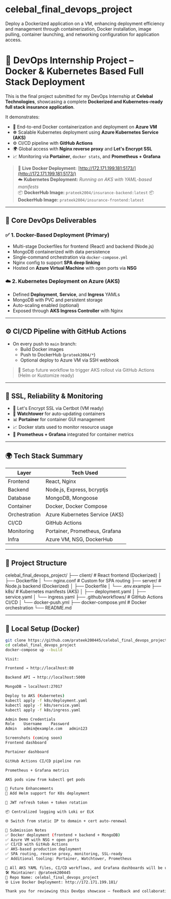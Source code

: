 # celebal_final_devops_project
Deploy a Dockerized application on a VM, enhancing deployment efficiency and management through containerization, Docker installation, image pulling, container launching, and networking configuration for application access.
# 🚀 DevOps Internship Project – Docker & Kubernetes Based Full Stack Deployment

This is the final project submitted for my DevOps Internship at **Celebal Technologies**, showcasing a complete **Dockerized and Kubernetes-ready full stack insurance application**.

It demonstrates:
- 🐳 End-to-end Docker containerization and deployment on **Azure VM**
- ☸️ Scalable Kubernetes deployment using **Azure Kubernetes Service (AKS)**
- ⚙️ CI/CD pipeline with **GitHub Actions**
- 🌍 Global access with **Nginx reverse proxy** and **Let's Encrypt SSL**
- 📈 Monitoring via **Portainer**, `docker stats`, and **Prometheus + Grafana**

> 🔗 **Live Docker Deployment:** [http://172.171.199.181:5173/](http://172.171.199.181:5173/)  
> ☁️ **Kubernetes Deployment:** _Running on AKS with YAML-based manifests_  
> 📦 **DockerHub Image:** `prateek2004/insurance-backend:latest`
> 📦 **DockerHub Image:** `prateek2004/insurance-frontend:latest`

---

## 🧱 Core DevOps Deliverables

### ✅ 1. Docker-Based Deployment (Primary)

- Multi-stage Dockerfiles for frontend (React) and backend (Node.js)
- MongoDB containerized with data persistence
- Single-command orchestration via `docker-compose.yml`
- Nginx config to support **SPA deep linking**
- Hosted on **Azure Virtual Machine** with open ports via **NSG**

### ☁️ 2. Kubernetes Deployment on Azure (AKS)

- Defined **Deployment**, **Service**, and **Ingress** YAMLs
- MongoDB with PVC and persistent storage
- Auto-scaling enabled (optional)
- Exposed through **AKS Ingress Controller** with Nginx

---

## ⚙️ CI/CD Pipeline with GitHub Actions

- On every push to `main` branch:
  - Build Docker images
  - Push to DockerHub (`prateek2004/*`)
  - Optional deploy to Azure VM via SSH webhook

> 🔁 Setup future workflow to trigger AKS rollout via GitHub Actions (Helm or Kustomize ready)

---

## 🔐 SSL, Reliability & Monitoring

- 🔐 Let's Encrypt SSL via Certbot (VM ready)
- 🔁 **Watchtower** for auto-updating containers
- 📊 **Portainer** for container GUI management
- 📈 Docker stats used to monitor resource usage
- 🧠 **Prometheus + Grafana** integrated for container metrics

---

## 🌍 Tech Stack Summary

| Layer       | Tech Used                        |
|-------------|----------------------------------|
| Frontend    | React, Nginx                     |
| Backend     | Node.js, Express, bcryptjs       |
| Database    | MongoDB, Mongoose                |
| Container   | Docker, Docker Compose           |
| Orchestration | Azure Kubernetes Service (AKS) |
| CI/CD       | GitHub Actions                   |
| Monitoring  | Portainer, Prometheus, Grafana   |
| Infra       | Azure VM, NSG, DockerHub         |

---

## 📁 Project Structure

celebal_final_devops_project/
├── client/ # React frontend (Dockerized)
│ ├── Dockerfile
│ └── nginx.conf # Custom for SPA routing
├── server/ # Node.js backend (Dockerized)
│ ├── Dockerfile
│ └── .env.example
├── k8s/ # Kubernetes manifests (AKS)
│ ├── deployment.yaml
│ ├── service.yaml
│ └── ingress.yaml
├── .github/workflows/ # GitHub Actions CI/CD
│ └── docker-push.yml
├── docker-compose.yml # Docker orchestration
└── README.md


---

## 🚀 Local Setup (Docker)

```bash
git clone https://github.com/prateek200445/celebal_final_devops_project.git
cd celebal_final_devops_project
docker-compose up --build 

Visit:

Frontend → http://localhost:80

Backend API → http://localhost:5000

MongoDB → localhost:27017

Deploy to AKS (Kubernetes)
kubectl apply -f k8s/deployment.yaml
kubectl apply -f k8s/service.yaml
kubectl apply -f k8s/ingress.yaml

Admin Demo Credentials
Role	Username	Password
Admin	admin@example.com	admin123

Screenshots (coming soon)
Frontend dashboard

Portainer dashboard

GitHub Actions CI/CD pipeline run

Prometheus + Grafana metrics

AKS pods view from kubectl get pods

🔮 Future Enhancements
🧩 Add Helm support for K8s deployment

🔄 JWT refresh token + token rotation

📦 Centralized logging with Loki or ELK

🌐 Switch from static IP to domain + cert auto-renewal

📝 Submission Notes
✅ Docker deployment (frontend + backend + MongoDB)
✅ Azure VM with NSG + open ports
✅ CI/CD with GitHub Actions
✅ AKS-based production deployment
✅ SPA routing, reverse proxy, monitoring, SSL-ready
✅ Additional tooling: Portainer, Watchtower, Prometheus

📂 All AKS YAML files, CI/CD workflows, and Grafana dashboards will be uploaded in this repository within 1–2 days.
🛠️ Maintainer: @prateek200445
📁 Repo Name: celebal_final_devops_project
🌐 Live Docker Deployment: http://172.171.199.181/

Thank you for reviewing this DevOps showcase — feedback and collaboration welcome!


